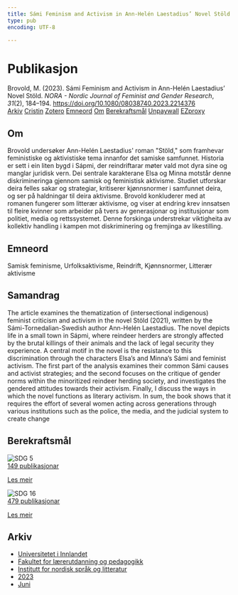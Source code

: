 ```yaml
---
title: Sámi Feminism and Activism in Ann-Helén Laestadius’ Novel Stöld
type: pub
encoding: UTF-8

---
```

<h1>Publikasjon</h1>
<article id="csl-bib-container-Y2LYSNAZ" class="csl-bib-container">
  <div class="csl-bib-body"> <div class="csl-entry">Brovold, M. (2023). Sámi Feminism and Activism in Ann-Helén Laestadius’ Novel Stöld. <i>NORA - Nordic Journal of Feminist and Gender Research</i>, <i>31</i>(2), 184–194. <a href="https://doi.org/10.1080/08038740.2023.2214376">https://doi.org/10.1080/08038740.2023.2214376</a></div> </div>
  <div class="csl-bib-buttons">
    <a href="#taxonomy-article-Y2LYSNAZ" alt="archive" class="csl-bib-button">Arkiv</a>
    <a href="https://app.cristin.no/results/show.jsf?id=2153287" alt="Cristin" class="csl-bib-button">Cristin</a>
    <a href="http://zotero.org/groups/5881554/items/Y2LYSNAZ" alt="Zotero" class="csl-bib-button">Zotero</a>
    <a href="#keywords-article-Y2LYSNAZ" alt="keywords" class="csl-bib-button">Emneord</a>
    <a href="#about-article-Y2LYSNAZ" alt="about_pub" class="csl-bib-button">Om</a>
    <a href="#sdg-article-Y2LYSNAZ" alt="sdg" class="csl-bib-button">Berekraftsmål</a>
    <a href="https://www.tandfonline.com/doi/pdf/10.1080/08038740.2023.2214376?needAccess=true&amp;role=button" alt="Unpaywall" class="csl-bib-button">Unpaywall</a>
    <a href="https://www.tandfonline.com/doi/pdf/10.1080/08038740.2023.2214376?needAccess=true&amp;role=button" alt="EZproxy" class="csl-bib-button">EZproxy</a>
  </div>
  <div id="csl-bib-meta-container-Y2LYSNAZ"></div>
</article>
<div id="csl-bib-meta-Y2LYSNAZ" class="csl-bib-meta">
  <article id="about-article-Y2LYSNAZ" class="about_pub-article">
    <h1>Om</h1>
    Brovold undersøker Ann-Helén Laestadius' roman "Stöld," som framhevar feministiske og aktivistiske tema innanfor det samiske samfunnet. Historia er sett i ein liten bygd i Sápmi, der reindriftarar møter vald mot dyra sine og manglar juridisk vern. Dei sentrale karakterane Elsa og Minna motstår denne diskrimineringa gjennom samisk og feministisk aktivisme. Studiet utforskar deira felles sakar og strategiar, kritiserer kjønnsnormer i samfunnet deira, og ser på haldningar til deira aktivisme. Brovold konkluderer med at romanen fungerer som litterær aktivisme, og viser at endring krev innsatsen til fleire kvinner som arbeider på tvers av generasjonar og institusjonar som politiet, media og rettssystemet. Denne forskinga understrekar viktigheita av kollektiv handling i kampen mot diskriminering og fremjinga av likestilling.
  </article>
  <article id="keywords-article-Y2LYSNAZ" class="keywords-article">
    <h1>Emneord</h1>
    Samisk feminisme, Urfolksaktivisme, Reindrift, Kjønnsnormer, Litterær aktivisme
  </article>
  <article id="abstract-article-Y2LYSNAZ" class="abstract-article">
    <h1>Samandrag</h1>
    The article examines the thematization of (intersectional indigenous) feminist criticism and activism in the novel Stöld (2021), written by the Sámi-Tornedalian-Swedish author Ann-Helén Laestadius. The novel depicts life in a small town in Sápmi, where reindeer herders are strongly affected by the brutal killings of their animals and the lack of legal security they experience. A central motif in the novel is the resistance to this discrimination through the characters Elsa’s and Minna’s Sámi and feminist activism. The first part of the analysis examines their common Sámi causes and activist strategies; and the second focuses on the critique of gender norms within the minoritized reindeer herding society, and investigates the gendered attitudes towards their activism. Finally, I discuss the ways in which the novel functions as literary activism. In sum, the book shows that it requires the effort of several women acting across generations through various institutions such as the police, the media, and the judicial system to create change
  </article>
  <article id="sdg-article-Y2LYSNAZ" class="sdg-article">
    <h1>Berekraftsmål</h1>
    <div class="sdg-container"><div id="sdg5" class="sdg">
        <img src="{{< params subfolder >}}images/sdg/sdg05_nn.png" class="image" alt="SDG 5">
        <div class="sdg-overlay">
          <a href="{{< params subfolder >}}nn/archive/?sdg=5#archive" class="sdg-publication-count"><span>149</span> publikasjonar</a>
          <p><a href="https://fn.no/om-fn/fns-baerekraftsmaal/likestilling-mellom-kjoennene?lang=nno-NO" class="sdg-read-more">Les meir</a></p>
        </div>
      </div> <div id="sdg16" class="sdg">
        <img src="{{< params subfolder >}}images/sdg/sdg16_nn.png" class="image" alt="SDG 16">
        <div class="sdg-overlay">
          <a href="{{< params subfolder >}}nn/archive/?sdg=16#archive" class="sdg-publication-count"><span>479</span> publikasjonar</a>
          <p><a href="https://fn.no/om-fn/fns-baerekraftsmaal/fred-rettferdighet-og-velfungerende-institusjoner?lang=nno-NO" class="sdg-read-more">Les meir</a></p>
        </div>
      </div></div>
  </article>
  <article id="taxonomy-article-Y2LYSNAZ" class="taxonomy-article">
    <h1>Arkiv</h1>
    <ul>
      <li><a href="{{< params subfolder >}}nn/archive/?key=3DCRN523">Universitetet i Innlandet</a></li>
      <li><a href="{{< params subfolder >}}nn/archive/?key=WYNZA47F">Fakultet for lærerutdanning og pedagogikk</a></li>
      <li><a href="{{< params subfolder >}}nn/archive/?key=T9U6ILTU">Institutt for nordisk språk og litteratur</a></li>
      <li><a href="{{< params subfolder >}}nn/archive/?key=2WDT9FBV">2023</a></li>
      <li><a href="{{< params subfolder >}}nn/archive/?key=MJAG8E4G">Juni</a></li>
    </ul>
  </article>
</div>
